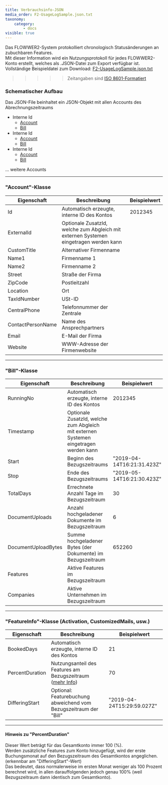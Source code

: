 ```yaml
---
title: Verbrauchsinfo-JSON
media_order: F2-UsageLogSample.json.txt
taxonomy:
    category:
        - docs
visible: true
---
```


Das FLOWWER2-System protokolliert chronologisch Statusänderungen an zubuchbaren Features.  
Mit dieser Information wird ein Nutzungsprotokoll für jedes FLOWWER2-Konto erstellt, welches als .JSON-Datei zum Export verfügbar ist.  
Vollständige Beispieldatei zum Download: [F2-UsageLogSample.json.txt](F2-UsageLogSample.json.txt)

>>>>> Zeitangaben sind [ISO 8601-Formatiert](https://de.wikipedia.org/wiki/ISO_8601)

### Schematischer Aufbau
Das JSON-File beinhaltet ein JSON-Objekt mit allen Accounts des Abrechnungszeitraums
  + Interne Id
    - [Account](#class-account)
    - [Bill](#class-bill)
  + Interne Id
    - [Account](#class-account)
    - [Bill](#class-bill)
  + Interne Id
    - [Account](#class-account)
    - [Bill](#class-bill)

... weitere Accounts

---

### "Account"-Klasse <a id="class-account"></a>
| Eigenschaft       | Beschreibung                                                                          | Beispielwert |
|-------------------|---------------------------------------------------------------------------------------|--------------|
| Id                | Automatisch erzeugte, interne ID des Kontos                                           | 2012345      |
| ExternalId        | Optionale ZusatzId, welche zum Abgleich mit externen Systemen eingetragen werden kann |              |
| CustomTitle       | Alternativer Firmenname                                                               |              |
| Name1             | Firmenname 1                                                                          |              |
| Name2             | Firmenname 2                                                                          |              |
| Street            | Straße der Firma                                                                      |              |
| ZipCode           | Postleitzahl                                                                          |              |
| Location          | Ort                                                                                   |              |
| TaxIdNumber       | USt-ID                                                                                |              |
| CentralPhone      | Telefonnummer der Zentrale                                                            |              |
| ContactPersonName | Name des Ansprechpartners                                                             |              |
| Email             | E-Mail der Firma                                                                      |              |
| Website           | WWW-Adresse der Firmenwebsite                                                         |              |

---

### "Bill"-Klasse <a id="class-bill"></a>
| Eigenschaft         | Beschreibung                                                                          | Beispielwert               |
|---------------------|---------------------------------------------------------------------------------------|----------------------------|
| RunningNo           | Automatisch erzeugte, interne ID des Kontos                                           | 2012345                    |
| Timestamp           | Optionale ZusatzId, welche zum Abgleich mit externen Systemen eingetragen werden kann |                            |
| Start               | Beginn des Bezugszeitraums                                                            | "2019-04-14T16:21:31.423Z" |
| Stop                | Ende des Bezugszeitraums                                                              | "2019-05-14T16:21:30.423Z" |
| TotalDays           | Errechnete Anzahl Tage im Bezugszeitraum                                              | 30                         |
| DocumentUploads     | Anzahl hochgeladener Dokumente im Bezugszeitraum                                      | 6                          |
| DocumentUploadBytes | Summe hochgeladener Bytes (der Dokumente) im Bezugszeitraum                           | 652260                     |
| Features            | Aktive Features im Bezugszeitraum                                                     |                            |
| Companies           | Aktive Unternehmen im Bezugszeitraum                                                  |                            |

---

### "FeatureInfo"-Klasse (Activation, CustomizedMails, usw.) <a id="class-featureinfo"></a>
| Eigenschaft         | Beschreibung                                                                          | Beispielwert               |
|---------------------|---------------------------------------------------------------------------------------|----------------------------|
| BookedDays          | Automatisch erzeugte, interne ID des Kontos                                           | 21                         |
| PercentDuration     | Nutzungsanteil des Features am Bezugszeitraum ([mehr Info](#percentduration))         | 70                         |
| DifferingStart      | Optional: Featurebuchung abweichend vom Bezugszeitraum der "Bill"                     | "2019-04-24T15:29:59.027Z" |

---

#### Hinweis zu "PercentDuration" <a id="percentduration"></a>
Dieser Wert beträgt für das Gesamtkonto immer 100 (%).  
Werden zusätzliche Features zum Konto hinzugefügt, wird der erste Buchungsmonat auf den Bezugszeitraum des Gesamtkontos angeglichen. (erkennbar am "DifferingStart"-Wert)  
Das bedeutet, dass normalerweise im ersten Monat weniger als 100 Prozent berechnet wird, in allen darauffolgenden jedoch genau 100% (weil Bezugszeitraum dann identisch zum Gesamtkonto).